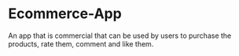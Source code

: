# Ecommerce-App
An app that is commercial that can be used by users to purchase the products, rate them, comment and like them.
